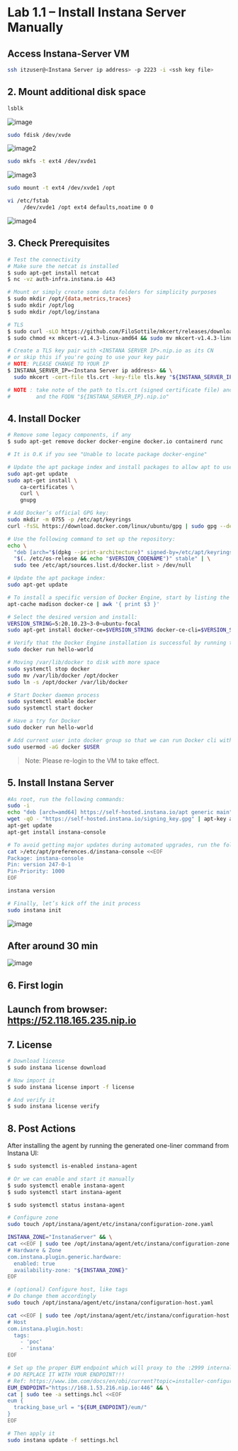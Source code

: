 # Lab 1.1 – Install Instana Server Manually
## Access Instana-Server VM
```sh
ssh itzuser@<Instana Server ip address> -p 2223 -i <ssh key file>
```

## 2. Mount additional disk space
```sh
lsblk
```

<picture>
  <img alt="image" src="./assets/images/disk-dev.png">
</picture>

```sh
sudo fdisk /dev/xvde
```

<picture>
  <img alt="image2" src="./assets/images/fdisk.png">
</picture>

```sh
sudo mkfs -t ext4 /dev/xvde1
```

<picture>
  <img alt="image3" src="./assets/images/mkfs.png">
</picture>

```sh
sudo mount -t ext4 /dev/xvde1 /opt

vi /etc/fstab
     /dev/xvde1 /opt ext4 defaults,noatime 0 0

```
<picture>
  <img alt="image4" src="./assets/images/fstab.png">
</picture>



## 3. Check Prerequisites

```sh
# Test the connectivity
# Make sure the netcat is installed
$ sudo apt-get install netcat
$ nc -vz auth-infra.instana.io 443

# Mount or simply create some data folders for simplicity purposes
$ sudo mkdir /opt/{data,metrics,traces}
$ sudo mkdir /opt/log
$ sudo mkdir /opt/log/instana

# TLS
$ sudo curl -sLO https://github.com/FiloSottile/mkcert/releases/download/v1.4.3/mkcert-v1.4.3-linux-amd64
$ sudo chmod +x mkcert-v1.4.3-linux-amd64 && sudo mv mkcert-v1.4.3-linux-amd64 /usr/local/bin/mkcert

# Create a TLS key pair with <INSTANA SERVER IP>.nip.io as its CN
# or skip this if you're going to use your key pair
# NOTE: PLEASE CHANGE TO YOUR IP
$ INSTANA_SERVER_IP=<Instana Server ip address> && \
  sudo mkcert -cert-file tls.crt -key-file tls.key "${INSTANA_SERVER_IP}.nip.io" "${INSTANA_SERVER_IP}"

# NOTE : take note of the path to tls.crt (signed certificate file) and tls.key (private key file) 
#        and the FQDN "${INSTANA_SERVER_IP}.nip.io"
```

## 4. Install Docker

```sh
# Remove some legacy components, if any
$ sudo apt-get remove docker docker-engine docker.io containerd runc

# It is O.K if you see "Unable to locate package docker-engine"

# Update the apt package index and install packages to allow apt to use a repository over HTTPS:
sudo apt-get update
sudo apt-get install \
    ca-certificates \
    curl \
    gnupg

# Add Docker’s official GPG key:
sudo mkdir -m 0755 -p /etc/apt/keyrings
curl -fsSL https://download.docker.com/linux/ubuntu/gpg | sudo gpg --dearmor -o /etc/apt/keyrings/docker.gpg

# Use the following command to set up the repository:
echo \
  "deb [arch="$(dpkg --print-architecture)" signed-by=/etc/apt/keyrings/docker.gpg] https://download.docker.com/linux/ubuntu \
  "$(. /etc/os-release && echo "$VERSION_CODENAME")" stable" | \
  sudo tee /etc/apt/sources.list.d/docker.list > /dev/null

# Update the apt package index:
sudo apt-get update

# To install a specific version of Docker Engine, start by listing the available versions in the repository:
apt-cache madison docker-ce | awk '{ print $3 }'

# Select the desired version and install:
VERSION_STRING=5:20.10.23~3-0~ubuntu-focal
sudo apt-get install docker-ce=$VERSION_STRING docker-ce-cli=$VERSION_STRING containerd.io docker-buildx-plugin docker-compose-plugin

# Verify that the Docker Engine installation is successful by running the hello-world image:
sudo docker run hello-world

# Moving /var/lib/docker to disk with more space
sudo systemctl stop docker
sudo mv /var/lib/docker /opt/docker
sudo ln -s /opt/docker /var/lib/docker

# Start Docker daemon process
sudo systemctl enable docker
sudo systemctl start docker

# Have a try for Docker
sudo docker run hello-world

# Add current user into docker group so that we can run Docker cli without the need of sudo
sudo usermod -aG docker $USER
```

> Note: Please re-login to the VM to take effect.

## 5. Install Instana Server

```sh
#As root, run the following commands:
sudo -i
echo "deb [arch=amd64] https://self-hosted.instana.io/apt generic main" > /etc/apt/sources.list.d/instana-product.list
wget -qO - "https://self-hosted.instana.io/signing_key.gpg" | apt-key add -
apt-get update
apt-get install instana-console

# To avoid getting major updates during automated upgrades, run the following commands:
cat >/etc/apt/preferences.d/instana-console <<EOF
Package: instana-console
Pin: version 247-0-1
Pin-Priority: 1000
EOF

instana version

# Finally, let’s kick off the init process
sudo instana init
```
<picture>
  <img alt="image" src="./assets/images/Instana-init.png">
</picture>

## After around 30 min
<picture>
  <img alt="image" src="./assets/images/init-complete.png">
</picture>

## 6. First login

## Launch from browser: https://52.118.165.235.nip.io

## 7. License

```sh
# Download license
$ sudo instana license download

# Now import it
$ sudo instana license import -f license

# And verify it
$ sudo instana license verify
```

## 8. Post Actions

After installing the agent by running the generated one-liner command from Instana UI:

```sh
$ sudo systemctl is-enabled instana-agent

# Or we can enable and start it manually
$ sudo systemctl enable instana-agent
$ sudo systemctl start instana-agent

$ sudo systemctl status instana-agent

# Configure zone
sudo touch /opt/instana/agent/etc/instana/configuration-zone.yaml

INSTANA_ZONE="InstanaServer" && \
cat <<EOF | sudo tee /opt/instana/agent/etc/instana/configuration-zone.yaml
# Hardware & Zone
com.instana.plugin.generic.hardware:
  enabled: true
  availability-zone: "${INSTANA_ZONE}"
EOF

# (optional) Configure host, like tags
# Do change them accordingly
sudo touch /opt/instana/agent/etc/instana/configuration-host.yaml

cat <<EOF | sudo tee /opt/instana/agent/etc/instana/configuration-host.yaml
# Host
com.instana.plugin.host:
  tags:
    - 'poc'
    - 'instana'
EOF
```

```sh
# Set up the proper EUM endpoint which will proxy to the :2999 internal port
# DO REPLACE IT WITH YOUR ENDPOINT!!!
# Ref: https://www.ibm.com/docs/en/obi/current?topic=installer-configuring-end-user-monitoring
EUM_ENDPOINT="https://168.1.53.216.nip.io:446" && \
cat | sudo tee -a settings.hcl <<EOF
eum {
  tracking_base_url = "${EUM_ENDPOINT}/eum/"
}
EOF

# Then apply it
sudo instana update -f settings.hcl
```
